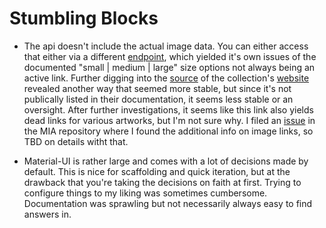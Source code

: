 # Stumbling Blocks

- The api doesn't include the actual image data. You can either access that either via a different [endpoint](https://github.com/artsmia/collection), which yielded it's own issues of the documented "small | medium | large" size options not always being an active link. Further digging into the [source](https://github.com/artsmia/art/blob/master/src/image-cdn.js) of the collection's [website](https://collections.artsmia.org/) revealed another way that seemed more stable, but since it's not publically listed in their documentation, it seems less stable or an oversight. After further investigations, it seems like this link also yields dead links for various artworks, but I'm not sure why. I filed an [issue](https://github.com/artsmia/collection/issues/7) in the MIA repository where I found the additional info on image links, so TBD on details witht that.

- Material-UI is rather large and comes with a lot of decisions made by default. This is nice for scaffolding and quick iteration, but at the drawback that you're taking the decisions on faith at first. Trying to configure things to my liking was sometimes cumbersome. Documentation was sprawling but not necessarily always easy to find answers in.

